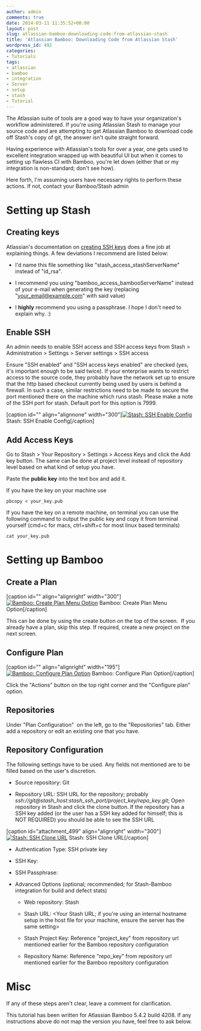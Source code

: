 ```yaml
---
author: admin
comments: true
date: 2014-03-11 11:35:52+00:00
layout: post
slug: atlassian-bamboo-downloading-code-from-atlassian-stash
title: 'Atlassian Bamboo: Downloading Code from Atlassian Stash'
wordpress_id: 492
categories:
- Tutorials
tags:
- atlassian
- bamboo
- integration
- Server
- setup
- stash
- Tutorial
---
```


The Atlassian suite of tools are a good way to have your organization's workflow administered. If you're using Atlassian Stash to manage your source code and are attempting to get Atlassian Bamboo to download code off Stash's copy of git, the answer isn't quite straight forward.

Having experience with Atlassian's tools for over a year, one gets used to excellent integration wrapped up with beautiful UI but when it comes to setting up flawless CI with Bamboo, you're let down (either that or my integration is non-standard; don't see how).<!-- more -->

Here forth, I'm assuming users have necessary rights to perform these actions. If not, contact your Bamboo/Stash admin


# Setting up Stash




## Creating keys


Atlassian's documentation on [creating SSH keys](https://confluence.atlassian.com/display/STASH/Creating+SSH+keys) does a fine job at explaining things. A few deviations I recommend are listed below:



	
  * I'd name this file something like "stash_access_stashServerName" instead of "id_rsa".

	
  * I recommend you using "bamboo_access_bambooServerName" instead of your e-mail when generating the key (replacing "your_email@example.com" with said value)

	
  * I **highly** recommend you using a passphrase. I hope I don't need to explain why. :)




## Enable SSH


An admin needs to enable SSH access and SSH access keys from Stash > Administration > Settings > Server settings > SSH access

Ensure "SSH enabled" and "SSH access keys enabled" are checked (yes, it's important enough to be said twice). If your enterprise wants to restrict access to the source code, they probably have the network set up to ensure that the http based checkout currently being used by users is behind a firewall. In such a case, similar restrictions need to be made to secure the port mentioned there on the machine which runs stash. Please make a note of the SSH port for stash. Default port for this option is 7999.

[caption id="" align="alignnone" width="300"][![Stash: SSH Enable Config](http://karunab.com/wp-content/uploads/stash-ssh-enable-config-300x258.png)](http://karunab.com/wp-content/uploads/stash-ssh-enable-config.png) Stash: SSH Enable Config[/caption]


## Add Access Keys


Go to Stash > Your Repository > Settings > Access Keys and click the Add key button. The same can be done at project level instead of repository level based on what kind of setup you have.

Paste the **public key** into the text box and add it.

If you have the key on your machine use

    
    pbcopy < your_key.pub


If you have the key on a remote machine, on terminal you can use the following command to output the public key and copy it from terminal yourself (cmd+c for macs, ctrl+shift+c for most linux based terminals)

    
    cat your_key.pub




# Setting up Bamboo




## **Create a Plan**


[caption id="" align="alignright" width="300"][![Bamboo: Create Plan Menu Option](http://karunab.com/wp-content/uploads/create-plan-menu-option-300x29.png)](http://karunab.com/wp-content/uploads/create-plan-menu-option.png) Bamboo: Create Plan Menu Option[/caption]

This can be done by using the create button on the top of the screen.  If you already have a plan, skip this step. If required, create a new project on the next screen.


## **Configure Plan**


[caption id="" align="alignright" width="195"][![Bamboo: Configure Plan Option](http://karunab.com/wp-content/uploads/bamboo-configure-plan-option.png)](http://karunab.com/wp-content/uploads/bamboo-configure-plan-option.png) Bamboo: Configure Plan Option[/caption]

Click the "Actions" button on the top right corner and the "Configure plan" option.[
](http://karunab.com/wp-content/uploads/bamboo-configure-plan-option.png)


## **Repositories**


Under "Plan Configuration"  on the left, go to the "Repositories" tab. Either add a repository or edit an existing one that you have.


## **Repository Configuration**


The following settings have to be used. Any fields not mentioned are to be filled based on the user's discretion.



	
  * Source repository: Git

	
  * Repository URL: SSH URL for the repository; probably _ssh://git@stash_host:stash_ssh_port/project_key/repo_key.git_; Open repository in Stash and click the clone button. If the repository has a SSH key added (or the user has a SSH key added for himself; this is NOT REQUIRED) you should be able to see the SSH URL

[caption id="attachment_499" align="alignright" width="300"][![Stash: SSH Clone URL](http://karunab.com/wp-content/uploads/stash-ssh-url-300x248.png)](http://karunab.com/wp-content/uploads/stash-ssh-url.png) Stash: SSH Clone URL[/caption]

	
  * Authentication Type: SSH private key

	
  * SSH Key: <upload file created earlier>

	
  * SSH Passphrase: <enter passphrase entered earlier>

	
  * Advanced Options (optional; recommended; for Stash-Bamboo integration for build and defect stats)

	
    * Web repository: Stash

	
    * Stash URL: <Your Stash URL; if you're using an internal hostname setup in the host file for your machine, ensure the server has the same setting>

	
    * Stash Project Key: Reference "project_key" from repository url mentioned earlier for the Bamboo repository configuration

	
    * Repository Name: Reference "repo_key" from repository url mentioned earlier for the Bamboo repository configuration







# Misc


If any of these steps aren't clear, leave a comment for clarification.

This tutorial has been written for Atlassian Bamboo 5.4.2 build 4208. If any instructions above do not map the version you have, feel free to ask below.
